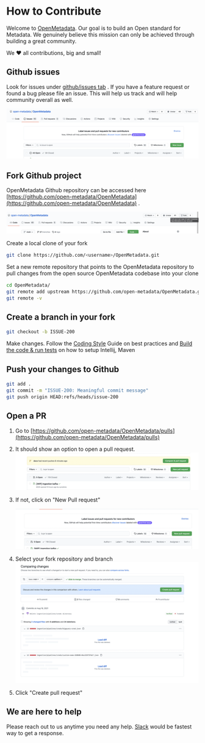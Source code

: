 # How to Contribute

Welcome to [OpenMetadata](https://open-metadata.org). Our goal is to build an Open standard for Metadata. We genuinely believe this mission can only be achieved through building a great community.

We ❤️ all contributions, big and small!

## Github issues

Look for issues under [github/issues tab](https://github.com/open-metadata/OpenMetadata/issues) . If you have a feature request or found a bug please file an issue. This will help us track and will help community overall as well.

![./images/new-issue.png](../../.gitbook/assets/new-issue.png)

## Fork Github project

OpenMetadata Github repository can be accessed here [https://github.com/open-metadata/OpenMetadata](https://github.com/open-metadata/OpenMetadata) .

![./images/fork-github.png](../../.gitbook/assets/fork-github.png)

Create a local clone of your fork
```bash 
git clone https://github.com/<username>/OpenMetadata.git
```
Set a new remote repository that points to the OpenMetadata repository to pull changes from the open source OpenMetadata codebase into your clone
```bash
cd OpenMetadata/
git remote add upstream https://github.com/open-metadata/OpenMetadata.git
git remote -v
```
## Create a branch in your fork

```bash
git checkout -b ISSUE-200
```

Make changes. Follow the [Coding Style](coding-style.md) Guide on best practices and [Build the code & run tests](build-code-run-tests.md) on how to setup Intellij, Maven

## Push your changes to Github

```bash
git add .
git commit -m "ISSUE-200: Meaningful commit message"
git push origin HEAD:refs/heads/issue-200
```

## Open a PR

1. Go to [https://github.com/open-metadata/OpenMetadata/pulls](https://github.com/open-metadata/OpenMetadata/pulls)
2. It should show an option to open a pull request. ![./images/pull-request-1.png](../../.gitbook/assets/pull-request-1.png)
3. If not, click on "New Pull request"

   ![./images/pull-request.png](../../.gitbook/assets/pull-request.png)

4. Select your fork repository and branch ![./images/pull-request-2.png](../../.gitbook/assets/pull-request-2.png)
5. Click "Create pull request"

## We are here to help

Please reach out to us anytime you need any help. [Slack](https://openmetadata.slack.com/join/shared_invite/zt-udl8ris3-Egq~YtJU_yJgJTtROo00dQ#/shared-invite/email) would be fastest way to get a response.

